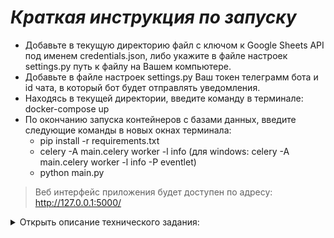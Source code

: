 # *Краткая инструкция по запуску*

   - Добавьте в текущую директорию файл с ключом к Google Sheets API под именем credentials.json, либо укажите в файле настроек settings.py путь к файлу на Вашем компьютере.
   - Добавьте в файле настроек settings.py Ваш токен телеграмм бота и id чата, в который бот будет отправлять уведомления.
   - Находясь в текущей директории, введите команду в терминале: docker-compose up
   - По окончанию запуска контейнеров с базами данных, введите следующие команды в новых окнах терминала:
      - pip install -r requirements.txt
      - celery -A main.celery worker -l info (для windows: celery -A main.celery worker -l info -P eventlet)
      - python main.py 
   
   > Веб интерфейс приложения будет доступен по адресу: http://127.0.0.1:5000/

<details>
<summary>Открыть описание технического задания:</summary>

# **Тестовое задание Python**

Необходимо разработать скрипт на языке Python 3, 

который будет выполнять следующие функции:

1. Получать данные с документа при помощи Google API, сделанного в [Google Sheets](https://docs.google.com/spreadsheets/d/1f-qZEX1k_3nj5cahOzntYAnvO4ignbyesVO7yuBdv_g/edit) (необходимо копировать в свой Google аккаунт и выдать самому себе права).
2. Данные должны добавляться в БД, в том же виде, что и в файле –источнике, с добавлением колонки «стоимость в руб.»
    
    a. Необходимо создать DB самостоятельно, СУБД на основе PostgreSQL.
    
    b. Данные для перевода $ в рубли необходимо получать по курсу [ЦБ РФ](https://www.cbr.ru/development/SXML/).
    
3. Скрипт работает постоянно для обеспечения обновления данных в онлайн режиме (необходимо учитывать, что строки в Google Sheets таблицу могут удаляться, добавляться и изменяться).

Дополнения, которые дадут дополнительные баллы и поднимут потенциальный уровень оплаты труда:

1. a. Упаковка решения в docker контейнер
    
    b. Разработка функционала проверки соблюдения «срока поставки» из таблицы. В случае, если срок прошел, скрипт отправляет уведомление в Telegram.
    
    c. Разработка одностраничного web-приложения на основе Django или Flask. Front-end React.
    
    ![Image alt](static/images/Untitled.png)
    

1. Решение на проверку передается в виде ссылки на проект на Github.
В описании необходимо указать ссылку на ваш Google Sheets документ (открыть права чтения и записи для пользователя [amkolotov@gmail.com](mailto:amkolotov@gmail.com)), а также инструкцию по запуску разработанных скриптов.
</details>
